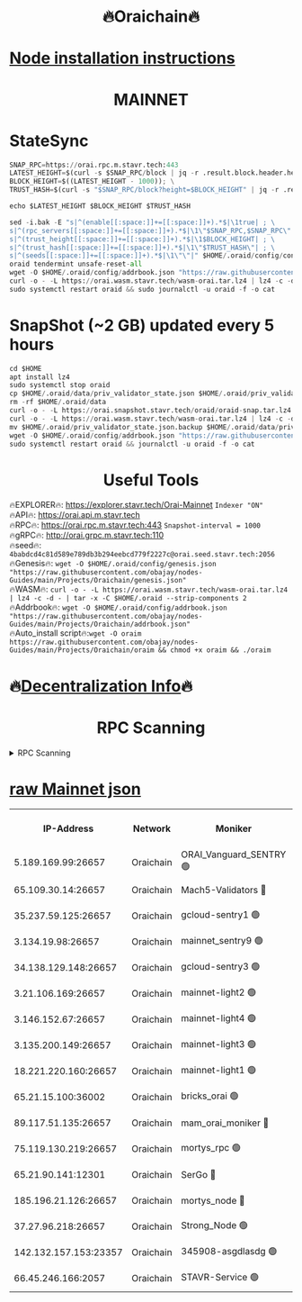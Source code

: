 <h1 align="center"> 🔥Oraichain🔥</h1>

[Node installation instructions](https://github.com/obajay/nodes-Guides/tree/main/Projects/Oraichain)
=
<h1 align="center"> MAINNET</h1>

# StateSync
```python
SNAP_RPC=https://orai.rpc.m.stavr.tech:443
LATEST_HEIGHT=$(curl -s $SNAP_RPC/block | jq -r .result.block.header.height); \
BLOCK_HEIGHT=$((LATEST_HEIGHT - 1000)); \
TRUST_HASH=$(curl -s "$SNAP_RPC/block?height=$BLOCK_HEIGHT" | jq -r .result.block_id.hash)

echo $LATEST_HEIGHT $BLOCK_HEIGHT $TRUST_HASH

sed -i.bak -E "s|^(enable[[:space:]]+=[[:space:]]+).*$|\1true| ; \
s|^(rpc_servers[[:space:]]+=[[:space:]]+).*$|\1\"$SNAP_RPC,$SNAP_RPC\"| ; \
s|^(trust_height[[:space:]]+=[[:space:]]+).*$|\1$BLOCK_HEIGHT| ; \
s|^(trust_hash[[:space:]]+=[[:space:]]+).*$|\1\"$TRUST_HASH\"| ; \
s|^(seeds[[:space:]]+=[[:space:]]+).*$|\1\"\"|" $HOME/.oraid/config/config.toml
oraid tendermint unsafe-reset-all
wget -O $HOME/.oraid/config/addrbook.json "https://raw.githubusercontent.com/obajay/nodes-Guides/main/Projects/Oraichain/addrbook.json"
curl -o - -L https://orai.wasm.stavr.tech/wasm-orai.tar.lz4 | lz4 -c -d - | tar -x -C $HOME/.oraid --strip-components 2
sudo systemctl restart oraid && sudo journalctl -u oraid -f -o cat
```
# SnapShot (~2 GB) updated every 5 hours
```python
cd $HOME
apt install lz4
sudo systemctl stop oraid
cp $HOME/.oraid/data/priv_validator_state.json $HOME/.oraid/priv_validator_state.json.backup
rm -rf $HOME/.oraid/data
curl -o - -L https://orai.snapshot.stavr.tech/oraid/oraid-snap.tar.lz4 | lz4 -c -d - | tar -x -C $HOME/.oraid --strip-components 2
curl -o - -L https://orai.wasm.stavr.tech/wasm-orai.tar.lz4 | lz4 -c -d - | tar -x -C $HOME/.oraid --strip-components 2
mv $HOME/.oraid/priv_validator_state.json.backup $HOME/.oraid/data/priv_validator_state.json
wget -O $HOME/.oraid/config/addrbook.json "https://raw.githubusercontent.com/obajay/nodes-Guides/main/Projects/Oraichain/addrbook.json"
sudo systemctl restart oraid && journalctl -u oraid -f -o cat
```

 <h1 align="center"> Useful Tools</h1>

🔥EXPLORER🔥:     https://explorer.stavr.tech/Orai-Mainnet        `Indexer "ON"` \
🔥API🔥:          https://orai.api.m.stavr.tech \
🔥RPC🔥:          https://orai.rpc.m.stavr.tech:443              `Snapshot-interval = 1000` \
🔥gRPC🔥:         http://orai.grpc.m.stavr.tech:110 \
🔥seed🔥:      `4babdcd4c81d589e789db3b294eebcd779f2227c@orai.seed.stavr.tech:2056` \
🔥Genesis🔥:   `wget -O $HOME/.oraid/config/genesis.json "https://raw.githubusercontent.com/obajay/nodes-Guides/main/Projects/Oraichain/genesis.json"` \
🔥WASM🔥:      `curl -o - -L https://orai.wasm.stavr.tech/wasm-orai.tar.lz4 | lz4 -c -d - | tar -x -C $HOME/.oraid --strip-components 2` \
🔥Addrbook🔥:  `wget -O $HOME/.oraid/config/addrbook.json "https://raw.githubusercontent.com/obajay/nodes-Guides/main/Projects/Oraichain/addrbook.json"` \
🔥Auto_install script🔥:`wget -O oraim https://raw.githubusercontent.com/obajay/nodes-Guides/main/Projects/Oraichain/oraim && chmod +x oraim && ./oraim`

🔥[Decentralization Info](https://github.com/obajay/StateSync-snapshots/tree/main/Projects/Oraichain/Decentralization)🔥
=
<h1 align="center"> RPC Scanning</h1>

<details>
<summary>RPC Scanning</summary>

<h2 align="center"> We scan nodes in real time every 4 hours. And we provide the final result of RPC endpoints.
We cannot influence the operation of these nodes in any way. </h2>


```python
If Voting Power is higher than 0 --> then the Node is a validator of the network and may be subject to attack and be a potential threat to the chain.
```
```python
We marked such validators with a red symbol
```

</details>

[raw Mainnet json](https://rpc-check.oraim.stavr.tech/oraim/rpc-oraim-result.json)
=


<table><tr><th>IP-Address</th><th>Network</th><th>Moniker</th><th>Latest Block Height</th><th>Earliest Block Height</th><th>Catching Up</th><th>Tx Index</th><th>Voting Power</th><th>Scan Time</th></tr><tr><td>5.189.169.99:26657</td><td>Oraichain</td><td>ORAI_Vanguard_SENTRY 🟢</td><td>16147814</td><td>0</td><td>False</td><td>on</td><td>0</td><td>2024-03-10T17:19:50.691458939UTC</td></tr><tr><td>65.109.30.14:26657</td><td>Oraichain</td><td>Mach5-Validators 🔴</td><td>16147824</td><td>0</td><td>False</td><td>off</td><td>644</td><td>2024-03-10T17:20:52.077334928UTC</td></tr><tr><td>35.237.59.125:26657</td><td>Oraichain</td><td>gcloud-sentry1 🟢</td><td>16147813</td><td>1</td><td>False</td><td>on</td><td>0</td><td>2024-03-10T17:19:47.889241606UTC</td></tr><tr><td>3.134.19.98:26657</td><td>Oraichain</td><td>mainnet_sentry9 🟢</td><td>16147820</td><td>1</td><td>False</td><td>on</td><td>0</td><td>2024-03-10T17:20:25.198845568UTC</td></tr><tr><td>34.138.129.148:26657</td><td>Oraichain</td><td>gcloud-sentry3 🟢</td><td>16147822</td><td>1</td><td>False</td><td>on</td><td>0</td><td>2024-03-10T17:20:40.043706853UTC</td></tr><tr><td>3.21.106.169:26657</td><td>Oraichain</td><td>mainnet-light2 🟢</td><td>16147818</td><td>15275144</td><td>False</td><td>on</td><td>0</td><td>2024-03-10T17:20:16.082872161UTC</td></tr><tr><td>3.146.152.67:26657</td><td>Oraichain</td><td>mainnet-light4 🟢</td><td>16147820</td><td>15275144</td><td>False</td><td>on</td><td>0</td><td>2024-03-10T17:20:27.877323510UTC</td></tr><tr><td>3.135.200.149:26657</td><td>Oraichain</td><td>mainnet-light3 🟢</td><td>16147821</td><td>15275144</td><td>False</td><td>on</td><td>0</td><td>2024-03-10T17:20:32.601026361UTC</td></tr><tr><td>18.221.220.160:26657</td><td>Oraichain</td><td>mainnet-light1 🟢</td><td>16147822</td><td>15643601</td><td>False</td><td>on</td><td>0</td><td>2024-03-10T17:20:37.307825991UTC</td></tr><tr><td>65.21.15.100:36002</td><td>Oraichain</td><td>bricks_orai 🟢</td><td>16147825</td><td>15848470</td><td>False</td><td>on</td><td>0</td><td>2024-03-10T17:20:56.636372513UTC</td></tr><tr><td>89.117.51.135:26657</td><td>Oraichain</td><td>mam_orai_moniker 🔴</td><td>16147813</td><td>15951001</td><td>False</td><td>on</td><td>5</td><td>2024-03-10T17:19:48.198715373UTC</td></tr><tr><td>75.119.130.219:26657</td><td>Oraichain</td><td>mortys_rpc 🟢</td><td>16147824</td><td>15960001</td><td>False</td><td>on</td><td>0</td><td>2024-03-10T17:20:47.466605646UTC</td></tr><tr><td>65.21.90.141:12301</td><td>Oraichain</td><td>SerGo 🔴</td><td>16147823</td><td>16047823</td><td>False</td><td>off</td><td>1</td><td>2024-03-10T17:20:44.486173258UTC</td></tr><tr><td>185.196.21.126:26657</td><td>Oraichain</td><td>mortys_node 🔴</td><td>16147814</td><td>16058801</td><td>False</td><td>on</td><td>168389</td><td>2024-03-10T17:19:50.970171701UTC</td></tr><tr><td>37.27.96.218:26657</td><td>Oraichain</td><td>Strong_Node 🟢</td><td>16147826</td><td>16086201</td><td>False</td><td>on</td><td>0</td><td>2024-03-10T17:20:59.020581290UTC</td></tr><tr><td>142.132.157.153:23357</td><td>Oraichain</td><td>345908-asgdlasdg 🟢</td><td>16147820</td><td>16103383</td><td>False</td><td>on</td><td>0</td><td>2024-03-10T17:20:24.514026929UTC</td></tr><tr><td>66.45.246.166:2057</td><td>Oraichain</td><td>STAVR-Service 🟢</td><td>16147821</td><td>16143901</td><td>False</td><td>on</td><td>0</td><td>2024-03-10T17:20:47.160857532UTC</td></tr></table>
